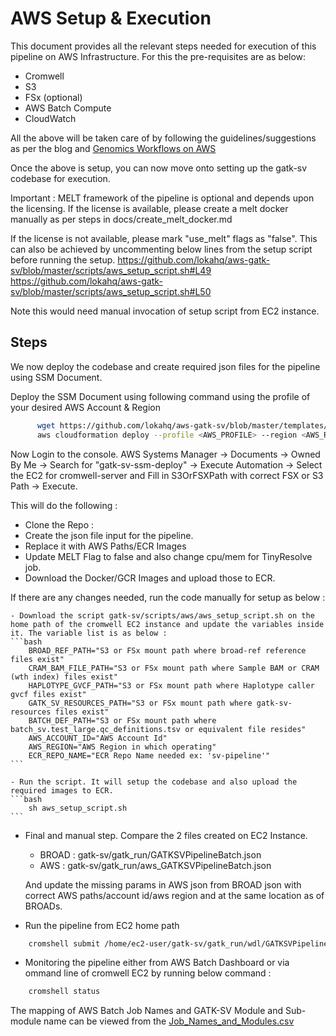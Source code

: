 # AWS Setup & Execution
  This document provides all the relevant steps needed for execution of this pipeline on AWS Infrastructure.
  For this the pre-requisites are as below:
  - Cromwell
  - S3
  - FSx (optional)
  - AWS Batch Compute
  - CloudWatch

  All the above will be taken care of by following the guidelines/suggestions as per the blog and [Genomics Workflows on AWS](https://github.com/aws-samples/aws-genomics-workflows) 

  Once the above is setup, you can now move onto setting up the gatk-sv codebase for execution.
  
  Important : MELT framework of the pipeline is optional and depends upon the licensing. 
  If the license is available, please create a melt docker manually as per steps in docs/create_melt_docker.md
  
  If the license is not available, please mark "use_melt" flags as "false". This can also be achieved by uncommenting below lines from the setup script before running the setup.
  https://github.com/lokahq/aws-gatk-sv/blob/master/scripts/aws_setup_script.sh#L49
  https://github.com/lokahq/aws-gatk-sv/blob/master/scripts/aws_setup_script.sh#L50

  Note this would need manual invocation of setup script from EC2 instance.

## Steps
  We now deploy the codebase and create required json files for the pipeline using SSM Document.

  Deploy the SSM Document using following command using the profile of your desired AWS Account & Region
  ```bash
        wget https://github.com/lokahq/aws-gatk-sv/blob/master/templates/cf_ssm_document_setup.yaml\?raw\=true -O cf_ssm_document_setup.yaml
        aws cloudformation deploy --profile <AWS_PROFILE> --region <AWS_REGION> --stack-name "gatk-sv-ssm-deploy" --template cf_ssm_document_setup.yaml
  ```

  Now Login to the console.
  AWS Systems Manager -> Documents -> Owned By Me -> Search for "gatk-sv-ssm-deploy" -> Execute Automation -> Select the EC2 for cromwell-server and Fill in S3OrFSXPath with correct FSX or S3 Path -> Execute.

  This will do the following :
  - Clone the Repo : 
  - Create the json file input for the pipeline.
  - Replace it with AWS Paths/ECR Images
  - Update MELT Flag to false and also change cpu/mem for TinyResolve job.
  - Download the Docker/GCR Images and upload those to ECR.

  If there are any changes needed, run the code manually for setup as below :

    - Download the script gatk-sv/scripts/aws/aws_setup_script.sh on the home path of the cromwell EC2 instance and update the variables inside it. The variable list is as below :
    ```bash
        BROAD_REF_PATH="S3 or FSx mount path where broad-ref reference files exist"
        CRAM_BAM_FILE_PATH="S3 or FSx mount path where Sample BAM or CRAM (wth index) files exist"
        HAPLOTYPE_GVCF_PATH="S3 or FSx mount path where Haplotype caller gvcf files exist"
        GATK_SV_RESOURCES_PATH="S3 or FSx mount path where gatk-sv-resources files exist"
        BATCH_DEF_PATH="S3 or FSx mount path where batch_sv.test_large.qc_definitions.tsv or equivalent file resides"
        AWS_ACCOUNT_ID="AWS Account Id"
        AWS_REGION="AWS Region in which operating"
        ECR_REPO_NAME="ECR Repo Name needed ex: 'sv-pipeline'"
    ```

    - Run the script. It will setup the codebase and also upload the required images to ECR.
    ```bash
        sh aws_setup_script.sh
    ```

- Final and manual step. Compare the 2 files created on EC2 Instance.
    - BROAD : gatk-sv/gatk_run/GATKSVPipelineBatch.json
    - AWS : gatk-sv/gatk_run/aws_GATKSVPipelineBatch.json

    And update the missing params in AWS json from BROAD json with correct AWS paths/account id/aws region and at the same location as of BROADs.

- Run the pipeline from EC2 home path
```bash
    cromshell submit /home/ec2-user/gatk-sv/gatk_run/wdl/GATKSVPipelineBatch.wdl /home/ec2-user/gatk-sv/gatk_run/aws_GATKSVPipelineBatch.json /home/ec2-user/gatk-sv/gatk_run/opts.json /home/ec2-user/gatk-sv/gatk_run/wdl/dep.zip
```

- Monitoring the pipeline either from AWS Batch Dashboard or via ommand line of cromwell EC2 by running below command :
```bash
    cromshell status
```

The mapping of AWS Batch Job Names and GATK-SV Module and Sub-module name can be viewed from the [Job_Names_and_Modules.csv](https://github.com/lokahq/aws-gatk-sv/blob/master/configs/job_names_and_modules.csv)